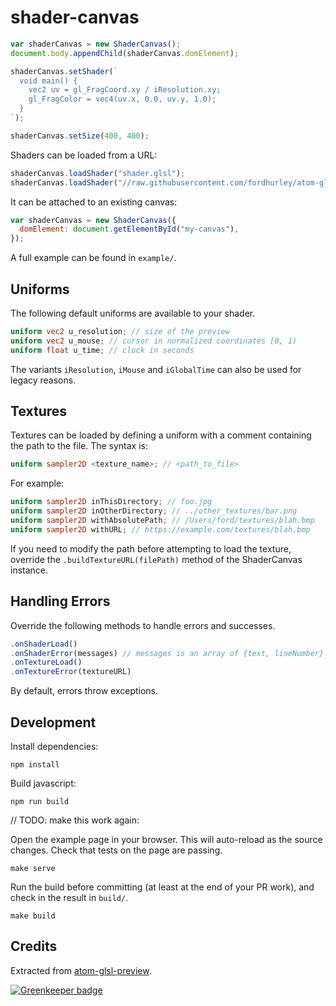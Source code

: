 # shader-canvas

```javascript
var shaderCanvas = new ShaderCanvas();
document.body.appendChild(shaderCanvas.domElement);

shaderCanvas.setShader(`
  void main() {
    vec2 uv = gl_FragCoord.xy / iResolution.xy;
    gl_FragColor = vec4(uv.x, 0.0, uv.y, 1.0);
  }
`);

shaderCanvas.setSize(400, 400);
```

Shaders can be loaded from a URL:

```javascript
shaderCanvas.loadShader("shader.glsl");
shaderCanvas.loadShader("//raw.githubusercontent.com/fordhurley/atom-glsl-preview/2c9d19fc/examples/frag.glsl")
```

It can be attached to an existing canvas:

```javascript
var shaderCanvas = new ShaderCanvas({
  domElement: document.getElementById("my-canvas"),
});
```

A full example can be found in `example/`.


## Uniforms

The following default uniforms are available to your shader.

```glsl
uniform vec2 u_resolution; // size of the preview
uniform vec2 u_mouse; // cursor in normalized coordinates [0, 1)
uniform float u_time; // clock in seconds
```

The variants `iResolution`, `iMouse` and `iGlobalTime` can also be used for
legacy reasons.


## Textures

Textures can be loaded by defining a uniform with a comment containing the path
to the file. The syntax is:

```glsl
uniform sampler2D <texture_name>; // <path_to_file>
```

For example:

```glsl
uniform sampler2D inThisDirectory; // foo.jpg
uniform sampler2D inOtherDirectory; // ../other_textures/bar.png
uniform sampler2D withAbsolutePath; // /Users/ford/textures/blah.bmp
uniform sampler2D withURL; // https://example.com/textures/blah.bmp
```

If you need to modify the path before attempting to load the texture, override
the `.buildTextureURL(filePath)` method of the ShaderCanvas instance.


## Handling Errors

Override the following methods to handle errors and successes.

```javascript
.onShaderLoad()
.onShaderError(messages) // messages is an array of {text, lineNumber} objects
.onTextureLoad()
.onTextureError(textureURL)
```

By default, errors throw exceptions.


## Development

Install dependencies:

    npm install


Build javascript:

    npm run build


// TODO: make this work again:

Open the example page in your browser. This will auto-reload as the source
changes. Check that tests on the page are passing.

    make serve

Run the build before committing (at least at the end of your PR work), and check
in the result in `build/`.

    make build


## Credits

Extracted from [atom-glsl-preview](https://github.com/fordhurley/atom-glsl-preview).


[![Greenkeeper badge](https://badges.greenkeeper.io/fordhurley/shader-canvas.svg)](https://greenkeeper.io/)
